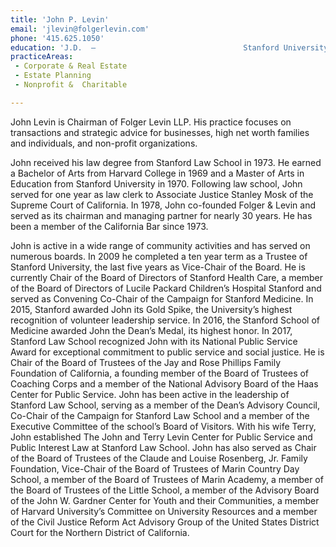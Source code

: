 ```yaml
---
title: 'John P. Levin'
email: 'jlevin@folgerlevin.com'
phone: '415.625.1050'
education: 'J.D.  — 			         			Stanford University Law School,			         			1973  			            							        M.A. — 			         			Stanford University,			         			1970  			            							        B.A. — 			         			Harvard College,			         			1969'
practiceAreas: 
 - Corporate & Real Estate
 - Estate Planning
 - Nonprofit &  Charitable

---
```

<p>John Levin is Chairman of Folger Levin LLP. His practice focuses on transactions and strategic advice for businesses, high net worth families and individuals, and non-profit organizations.</p>
<p>John received his law degree from Stanford Law School in 1973. He earned a Bachelor of Arts from Harvard College in 1969 and a Master of Arts in Education from Stanford University in 1970. Following law school, John served for one year as law clerk to Associate Justice Stanley Mosk of the Supreme Court of California. In 1978, John co-founded Folger &amp; Levin and served as its chairman and managing partner for nearly 30 years. He has been a member of the California Bar since 1973.</p>
<p>John is active in a wide range of community activities and has served on numerous boards. In 2009 he completed a ten year term as a Trustee of Stanford University, the last five years as Vice-Chair of the Board. He is currently Chair of the Board of Directors of Stanford Health Care, a member of the Board of Directors of Lucile Packard Children&#x2019;s Hospital Stanford and served as Convening Co-Chair of the Campaign for Stanford Medicine. In 2015, Stanford awarded John its Gold Spike, the University&#x2019;s highest recognition of volunteer leadership service. In 2016, the Stanford School of Medicine awarded John the Dean&#x2019;s Medal, its highest honor. In 2017, Stanford Law School recognized John with its National Public Service Award for exceptional commitment to public service and social justice. He is Chair of the Board of Trustees of the Jay and Rose Phillips Family Foundation of California, a founding member of the Board of Trustees of Coaching Corps and a member of the National Advisory Board of the Haas Center for Public Service. John has been active in the leadership of Stanford Law School, serving as a member of the Dean&#x2019;s Advisory Council, Co-Chair of the Campaign for Stanford Law School and a member of the Executive Committee of the school&#x2019;s Board of Visitors. With his wife Terry, John established The John and Terry Levin Center for Public Service and Public Interest Law at Stanford Law School. John has also served as Chair of the Board of Trustees of the Claude and Louise Rosenberg, Jr. Family Foundation, Vice-Chair of the Board of Trustees of Marin Country Day School, a member of the Board of Trustees of Marin Academy, a member of the Board of Trustees of the Little School, a member of the Advisory Board of the John W. Gardner Center for Youth and their Communities, a member of Harvard University&#x2019;s Committee on University Resources and a member of the Civil Justice Reform Act Advisory Group of the United States District Court for the Northern District of California.</p>